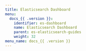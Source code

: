 ```yaml
---
title: Elasticsearch Dashboard
menu:
  docs_{{ .version }}:
    identifier: es-dashboard
    name: Elasticsearch Dashboard
    parent: es-elasticsearch-guides
    weight: 32
menu_name: docs_{{ .version }}
---
```

